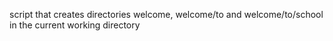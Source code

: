 script that creates directories welcome, welcome/to and welcome/to/school in the current working directory
